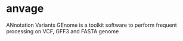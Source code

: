 # anvage
ANnotation Variants GEnome is a toolkit software to perform frequent processing on VCF, GFF3 and FASTA genome
